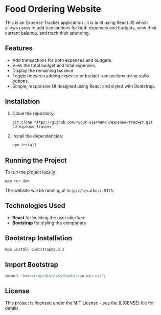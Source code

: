 # Food Ordering Website

This is an Expense Tracker application . it is built using React.JS which allows users to add transactions for both expenses and budgets, view their current balance, and track their spending. 

## Features

- Add transactions for both expenses and budgets.
- View the total budget and total expenses.
- Display the remaining balance
- Toggle between adding expense or budget transactions using radio buttons.
- Simple, responsive UI designed using React and styled with Bootstrap.

## Installation

1. Clone the repository:

   ```bash
   git clone https://github.com/<your-username>/expense-tracker.git
   cd expense-tracker
   ```

2. Install the dependencies:

   ```bash
   npm install
   ```

## Running the Project

To run the project locally:

```bash
npm run dev
```

The website will be running at `http://localhost:5173`.

## Technologies Used

- **React** for building the user interface
- **Bootstrap** for styling the componets

## Bootstrap Installation
   ```bash
   npm install bootstrap@5.3.3
   ```
## Import Bootstrap 
   ```bash
   import 'bootstrap/dist/css/bootstrap.min.css';
   ```


## License

This project is licensed under the MIT License - see the (LICENSE) file for details.
